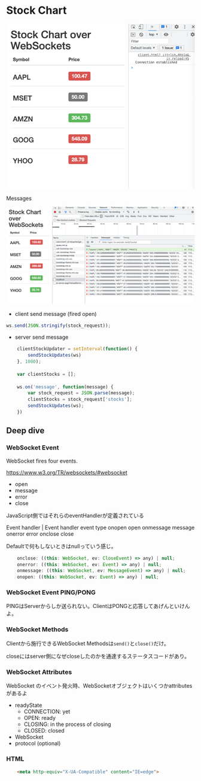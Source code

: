 # Stock Chart

![img.png](img.png)

Messages

![img_1.png](img_1.png)

- client send message (fired open)

```js
ws.send(JSON.stringify(stock_request));
```

- server send message

```js
    clientStockUpdater = setInterval(function() {
        sendStockUpdates(ws)
    }, 1000);

    var clientStocks = [];

    ws.on('message', function(message) {
        var stock_request = JSON.parse(message);
        clientStocks = stock_request['stocks'];
        sendStockUpdates(ws);
    })
```

## Deep dive

### WebSocket Event

WebSocket fires four events.

https://www.w3.org/TR/websockets/#websocket

- open
- message
- error
- close

JavaScript側ではそれらのeventHandlerが定義されている


Event handler |	Event handler event type
onopen	open
onmessage	message
onerror	error
onclose	close

Defaultで何もしないときはnullっていう感じ。

```js
    onclose: ((this: WebSocket, ev: CloseEvent) => any) | null;
    onerror: ((this: WebSocket, ev: Event) => any) | null;
    onmessage: ((this: WebSocket, ev: MessageEvent) => any) | null;
    onopen: ((this: WebSocket, ev: Event) => any) | null;
```

### WebSocket Event PING/PONG

PINGはServerからしか送られない。ClientはPONGと応答してあげんといけんよ。

### WebSocket Methods

Clientから施行できるWebSocket Methodsは`send()`と`close()`だけ。

closeにはserver側になぜcloseしたのかを通達するステータスコードがあり。

### WebSocket Attributes

WebSocket のイベント発火時、WebSocketオブジェクトはいくつかattributesがあるよ

- readyState
  - CONNECTION: yet
  - OPEN: ready
  - CLOSING: in the process of closing
  - CLOSED: closed
- WebSocket
- protocol (optional)
### HTML

```html
    <meta http-equiv="X-UA-Compatible" content="IE=edge">
```